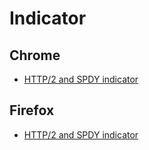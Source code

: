 # Indicator

## Chrome

* [HTTP/2 and SPDY indicator](https://chrome.google.com/webstore/detail/http2-and-spdy-indicator/mpbpobfflnpcgagjijhmgnchggcjblin?hl=en)

## Firefox

* [HTTP/2 and SPDY indicator](https://addons.mozilla.org/en-us/firefox/addon/spdy-indicator/)

